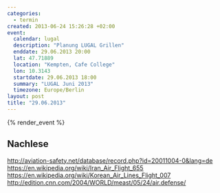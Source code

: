 ```yaml
--- 
categories: 
  - termin
created: 2013-06-24 15:26:28 +02:00
event: 
  calendar: lugal
  description: "Planung LUGAL Grillen"
  enddate: 29.06.2013 20:00
  lat: 47.71889
  location: "Kempten, Cafe College"
  lon: 10.3143
  startdate: 29.06.2013 18:00
  summary: "LUGAL Juni 2013"
  timezone: Europe/Berlin
layout: post
title: "29.06.2013"
---
```


{% render_event %}



Nachlese
--------
http://aviation-safety.net/database/record.php?id=20011004-0&lang=de
https://en.wikipedia.org/wiki/Iran_Air_Flight_655
https://en.wikipedia.org/wiki/Korean_Air_Lines_Flight_007
http://edition.cnn.com/2004/WORLD/meast/05/24/air.defense/
